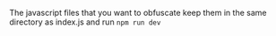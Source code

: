 The javascript files that you want to obfuscate keep them in the same directory as index.js and run `npm run dev`
